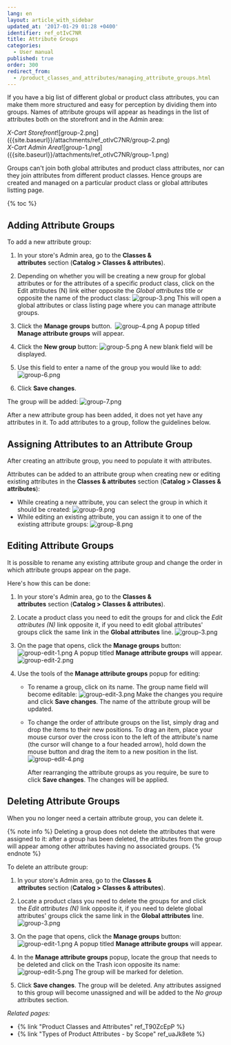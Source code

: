 ```yaml
---
lang: en
layout: article_with_sidebar
updated_at: '2017-01-29 01:28 +0400'
identifier: ref_otIvC7NR
title: Attribute Groups
categories:
  - User manual
published: true
order: 300
redirect_from:
  - /product_classes_and_attributes/managing_attribute_groups.html
---
```

If you have a big list of different global or product class attributes, you can make them more structured and easy for perception by dividing them into groups. Names of attribute groups will appear as headings in the list of attributes both on the storefront and in the Admin area:

<div class="ui stackable two column grid">
  <div class="column" markdown="span"><i>X-Cart Storefront</i>![group-2.png]({{site.baseurl}}/attachments/ref_otIvC7NR/group-2.png)</div>
  <div class="column" markdown="span"><i>X-Cart Admin Area</i>![group-1.png]({{site.baseurl}}/attachments/ref_otIvC7NR/group-1.png)</div>
</div>

Groups can't join both global attributes and product class attributes, nor can they join attributes from different product classes. Hence groups are created and managed on a particular product class or global attributes listting page.

{% toc %}

## Adding Attribute Groups

To add a new attribute group:

1.  In your store's Admin area, go to the **Classes & attributes** section (**Catalog > Classes & attributes**).

2.  Depending on whether you will be creating a new group for global attributes or for the attributes of a specific product class, click on the Edit attributes (N) link either opposite the _Global attributes_ title or opposite the name of the product class:
    ![group-3.png]({{site.baseurl}}/attachments/ref_otIvC7NR/group-3.png)
    This will open a global attributes or class listing page where you can manage attribute groups.
      
3.  Click the **Manage groups** button. 
    ![group-4.png]({{site.baseurl}}/attachments/ref_otIvC7NR/group-4.png)
    A popup titled **Manage attribute groups** will appear.
    
4.  Click the **New group** button: 
    ![group-5.png]({{site.baseurl}}/attachments/ref_otIvC7NR/group-5.png)
    A new blank field will be displayed.
    
5.  Use this field to enter a name of the group you would like to add:
    ![group-6.png]({{site.baseurl}}/attachments/ref_otIvC7NR/group-6.png)
    
6.  Click **Save changes**. 

The group will be added:
![group-7.png]({{site.baseurl}}/attachments/ref_otIvC7NR/group-7.png)
    
After a new attribute group has been added, it does not yet have any attributes in it. To add attributes to a group, follow the guidelines below.

## Assigning Attributes to an Attribute Group

After creating an attribute group, you need to populate it with attributes. 

Attributes can be added to an attribute group when creating new or editing existing attributes in the **Classes & attributes** section (**Catalog > Classes & attributes**):

*   While creating a new attribute, you can select the group in which it should be created:
    ![group-9.png]({{site.baseurl}}/attachments/ref_otIvC7NR/group-9.png)
*   While editing an existing attribute, you can assign it to one of the existing attribute groups:
    ![group-8.png]({{site.baseurl}}/attachments/ref_otIvC7NR/group-8.png)

## Editing Attribute Groups

It is possible to rename any existing attribute group and change the order in which attribute groups appear on the page.

Here's how this can be done:

1.  In your store's Admin area, go to the **Classes & attributes** section (**Catalog > Classes & attributes**).

2.  Locate a product class you need to edit the groups for and click the _Edit attributes (N)_ link opposite it, if you need to edit global attributes' groups click the same link in the **Global attributes** line.
    ![group-3.png]({{site.baseurl}}/attachments/ref_otIvC7NR/group-3.png)
    
3.  On the page that opens, click the **Manage groups** button:
    ![group-edit-1.png]({{site.baseurl}}/attachments/ref_otIvC7NR/group-edit-1.png)
    A popup titled **Manage attribute groups** will appear.
    ![group-edit-2.png]({{site.baseurl}}/attachments/ref_otIvC7NR/group-edit-2.png)

4.  Use the tools of the **Manage attribute groups** popup for editing:

    *   To rename a group, click on its name. The group name field will become editable:
        ![group-edit-3.png]({{site.baseurl}}/attachments/ref_otIvC7NR/group-edit-3.png)
        Make the changes you require and click **Save changes**. The name of the attribute group will be updated.
    *   To change the order of attribute groups on the list, simply drag and drop the items to their new positions. To drag an item, place your mouse cursor over the cross icon to the left of the attribute's name (the cursor will change to a four headed arrow), hold down the mouse button and drag the item to a new position in the list.
        ![group-edit-4.png]({{site.baseurl}}/attachments/ref_otIvC7NR/group-edit-4.png)

        After rearranging the attribute groups as you require, be sure to click **Save changes**. The changes will be applied.

## Deleting Attribute Groups

When you no longer need a certain attribute group, you can delete it. 

{% note info %}
Deleting a group does not delete the attributes that were assigned to it: after a group has been deleted, the attributes from the group will appear among other attributes having no associated groups.
{% endnote %}

To delete an attribute group:

1.  In your store's Admin area, go to the **Classes & attributes** section (**Catalog > Classes & attributes**).

2.   Locate a product class you need to delete the groups for and click the _Edit attributes (N)_ link opposite it, if you need to delete global attributes' groups click the same link in the **Global attributes** line.
    ![group-3.png]({{site.baseurl}}/attachments/ref_otIvC7NR/group-3.png)
    
3.  On the page that opens, click the **Manage groups** button:
    ![group-edit-1.png]({{site.baseurl}}/attachments/ref_otIvC7NR/group-edit-1.png)
    A popup titled **Manage attribute groups** will appear.
    
4.  In the **Manage attribute groups** popup, locate the group that needs to be deleted and click on the Trash icon opposite its name:
    ![group-edit-5.png]({{site.baseurl}}/attachments/ref_otIvC7NR/group-edit-5.png)
    The group will be marked for deletion.
    
5.  Click **Save changes**. The group will be deleted. Any attributes assigned to this group will become unassigned and will be added to the _No group_ attributes section.

_Related pages:_

*   {% link "Product Classes and Attributes" ref_T90ZcEpP %}
*   {% link "Types of Product Attributes - by Scope" ref_uaJk8ete %}
